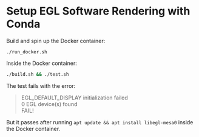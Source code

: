 # Setup EGL Software Rendering with Conda

Build and spin up the Docker container:
```
./run_docker.sh
```

Inside the Docker container:
```bash
./build.sh && ./test.sh
```

The test fails with the error:
> EGL\_DEFAULT\_DISPLAY initialization failed<br>
> 0 EGL device(s) found<br>
> FAIL!

But it passes after running `apt update && apt install libegl-mesa0` inside the Docker container.
